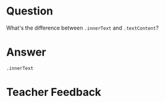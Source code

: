 # Question
What's the difference between `.innerText` and `.textContent`?

# Answer
`.innerText` 

# Teacher Feedback